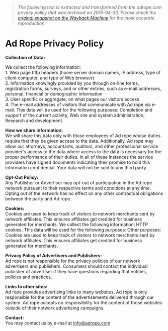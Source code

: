 > *The following text is extracted and transformed from the adrope.com privacy policy that was archived on 2015-04-30. Please check the [original snapshot on the Wayback Machine](https://web.archive.org/web/20150430142553id_/http%3A//www.adrope.com/privacy.aspx) for the most accurate reproduction.*

# Ad Rope Privacy Policy

**Collection of Data:**

We collect the following information:   
1\. Web page http headers (home server domain names, IP address, type of client computer, and type of Web browser)  
2\. Information knowingly provided by you through on-line forms, registration forms, surveys, and or other entries, such as e-mail addresses, personal, financial or demographic information  
3\. User specific or aggregate, on what pages our visitors access   
4\. The e-mail addresses of visitors that communicate with Ad rope via e-mail. This data will be used for the following purposes: Completion and support of the current activity, Web site and system administration, Research and development. 

**How we share information:**  
We will share this data only with those employees of Ad rope whose duties require that they be given access to the data. Additionally, Ad rope may allow our attorneys, accountants, auditors, and other professional service provider's access to the data where access to the data is necessary for the proper performance of their duties. In all of these instances the service providers have signed documents indicating their promise to hold this information confidential. Your data will not be sold to any third party. 

**Opt-Out Policy:**  
Any Publisher or Advertiser may opt-out of participation in the Ad rope network pursuant to their respective terms and conditions at any time. Opting out of the network has no effect on any other contractual obligations between the party and Ad rope. 

**Cookies:**  
Cookies are used to keep track of visitors to network merchants sent by network affiliates. This ensures affiliates get credited for business generated for merchants. We collect the following information: HTTP cookies. This data will be used for the following purposes: Other purposes: Cookies are used to keep track of visitors to network merchants sent by network affiliates. This ensures affiliates get credited for business generated for merchants. 

**Privacy Policy of Advertisers and Publishers:**  
Ad rope is not responsible for the privacy policies of our network advertisers and publishers. Consumers should contact the individual publisher of advertiser if they have questions regarding that entities, policies and practices. 

**Links to other sites:**  
Ad rope provides advertising links to many websites. Ad rope is only responsible for the content of the advertisements delivered through our system. Ad rope accepts no responsibility for the content of those websites outside of their network advertising campaigns. 

**Contact:**  
You may contact us by e-mail at [info@adrope.com](mailto:info@adrope.com)
